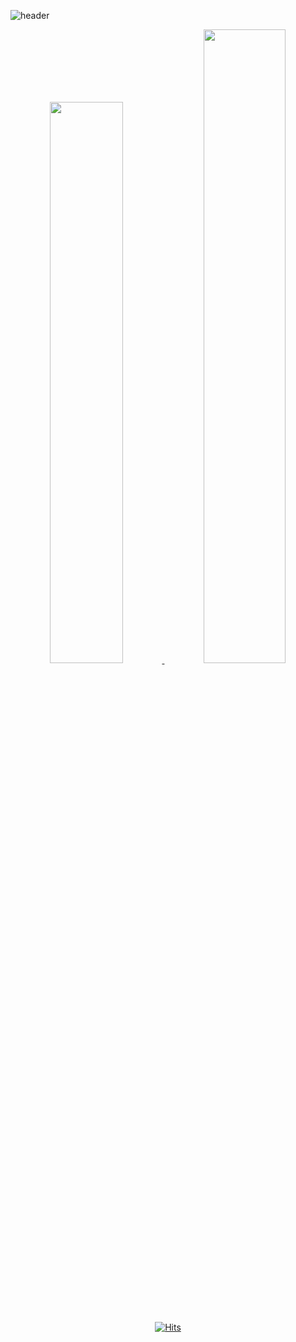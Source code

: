 ![header](https://capsule-render.vercel.app/api?type=waving&color=f1f1fe&height=300&section=header&text=Welcome&fontSize=90&animation=fadeIn&fontAlignY=38&desc=Yeeun's%20GitHub%20Profile%20&descAlignY=51&descAlign=62)

<!--
🛠Tech List🛠
<div>
  <img src="https://img.shields.io/badge/java-4479A1?style=for-the-badge&logo=java&logoColor=ffffff">
  <img src="https://img.shields.io/badge/springboot-6DB33F?style=for-the-badge&logo=spring-boot&logoColor=white">
  <img src="https://img.shields.io/badge/springsecurity-6DB33F?style=for-the-badge&logo=spring-security&logoColor=white">
  <img src="https://img.shields.io/badge/mysql-4479A1?style=for-the-badge&logo=mysql&logoColor=ffffff">
  <img src="https://img.shields.io/badge/vue.js-4FC08D?style=for-the-badge&logo=vue.js&logoColor=white">
</div>
 -->
<div align="center">

<!-- Don't just fork or copy it. Star it, please 🥺  -->

<!-- dpdms2148's profile -->
 
<a href="https://github.com/anuraghazra/github-readme-stats">
  <img src="https://github-readme-stats.vercel.app/api?username=dpdms2148&show_icons=true&theme=material-palenight&hide_border=true&bg_color=f1f1f1&icon_color=E3E3E3A8&text_color=000000&title_color=918FE0&count_private=true" width=48% />
</a>
<a href="https://github.com/dpdms2148/github-stats">
 <img src="https://raw.githubusercontent.com/dpdms2148/github-stats/master/generated/languages.svg" width=51% />
</a>
<!-- <a href="https://github.com/ashutosh00710/github-readme-activity-graph">
<img src="https://github-readme-activity-graph.cyclic.app/graph?username=dpdms2148&theme=react-dark&bg_color=f1f1f1&hide_border=true&line=8A87D0&color=000000" width=98%/>
</a> -->


<br><br><br>

[![Hits](https://hits.seeyoufarm.com/api/count/incr/badge.svg?url=https%3A%2F%2Fgithub.com%2Fdpdms2148&count_bg=%23918FE0&title_bg=%23545454&icon=github.svg&icon_color=%23E7E7E7&title=Views&edge_flat=false)](https://hits.seeyoufarm.com)</div>
